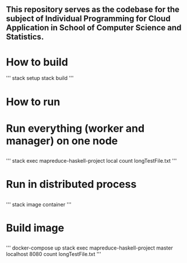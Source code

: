 ## This repository serves as the codebase for the subject of Individual Programming for Cloud Application in School of Computer Science and Statistics.

# How to build
'''
stack setup 
stack build
'''

# How to run

# Run everything (worker and manager) on one node 
##
'''
stack exec mapreduce-haskell-project local count longTestFile.txt
'''

# Run in distributed process
##
'''
stack image container
''' 

# Build image
##
'''
docker-compose up
stack exec mapreduce-haskell-project master localhost 8080 count longTestFile.txt
'''
